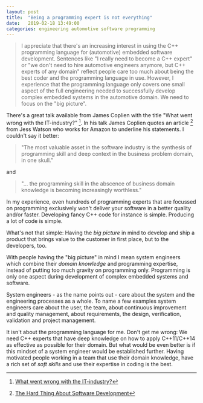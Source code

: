 ```yaml
---
layout: post
title:  "Being a programming expert is not everything"
date:   2019-02-18 13:49:00
categories: engineering automotive software programming
---
```


> I appreciate that there's an increasing interest in using the C++ programming language for (automotive) embedded software development. Sentences like "I really need to become a C++ expert" or "we don't need to hire automotive engineers anymore, but C++ experts of any domain" reflect people care too much about being the best coder and the programming language in use. However, I experience that the programming language only covers one small aspect of the full engineering needed to successfully develop complex embedded systems in the automotive domain. We need to focus on the "big picture".

There's a great talk available from James Coplien with the title "What went wrong with the IT-industry?" [^1]. In his talk
James Coplien quotes an article [^2] from Jess Watson who works for Amazon to underline his statements. I couldn't say it better:

> "The most valuable asset in the software industry is the synthesis of programming skill and deep context in the business problem domain, in one skull."

and

> "... the programming skill in the abscence of business domain knowledge is becoming increasingly worthless."

In my experience, even hundreds of programming experts that are focussed on programming exclusively won't deliver your
software in a better quality and/or faster. Developing fancy C++ code for instance is simple. Producing a lot of code is
simple.

What's not that simple: Having the *big picture* in mind to develop and ship a product that brings value to the
customer in first place, but to the developers, too.

With people having the "big picture" in mind I mean system engineers which combine their *domain knowledge* and
programming expertise, instead of putting too much gravity on programming only. Programming is only one aspect
during development of complex embedded systems and software.

System engineers - as the name points out - care about the system and the engineering processes as a whole. To name a
few examples system engineers care about the user, the team, about continuous improvement and quality management, about
requirements, the design, verification, validation and project management.

It isn't about the programming language for me. Don't get me wrong: We need C++ experts that have deep
knowledge on how to apply C++11/C++14 as effective as possible for their domain. But what would be even better is if this
mindset of a system engineer would be established further. Having motivated people working in a team that use their
domain knowledge, have a rich set of *soft skills* and use their expertise in coding is the best.

[^1]: [What went wrong with the IT-industry?](https://www.youtube.com/watch?time_continue=11&v=gPP7Bleg214)
[^2]: [The Hard Thing About Software Development](https://www.linkedin.com/pulse/hard-thing-software-development-jesse-watson/)
